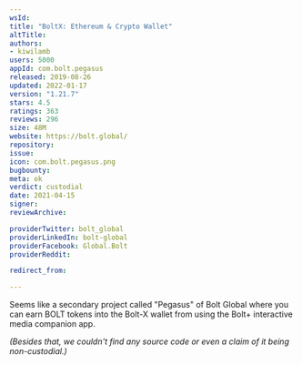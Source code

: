 ```yaml
---
wsId: 
title: "BoltX: Ethereum & Crypto Wallet"
altTitle: 
authors:
- kiwilamb
users: 5000
appId: com.bolt.pegasus
released: 2019-08-26
updated: 2022-01-17
version: "1.21.7"
stars: 4.5
ratings: 363
reviews: 296
size: 48M
website: https://bolt.global/
repository: 
issue: 
icon: com.bolt.pegasus.png
bugbounty: 
meta: ok
verdict: custodial
date: 2021-04-15
signer: 
reviewArchive:

providerTwitter: bolt_global
providerLinkedIn: bolt-global
providerFacebook: Global.Bolt
providerReddit: 

redirect_from:

---
```


Seems like a secondary project called "Pegasus" of Bolt Global where you can earn BOLT tokens into the Bolt-X wallet from using the Bolt+ interactive media companion app.

*(Besides that, we couldn't find any source code or even a claim of it being non-custodial.)*
